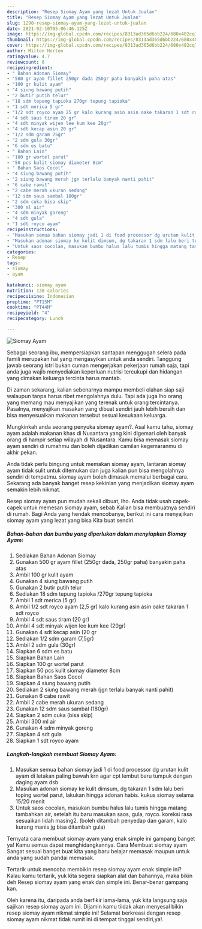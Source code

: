 ```yaml
---
description: "Resep Siomay Ayam yang lezat Untuk Jualan"
title: "Resep Siomay Ayam yang lezat Untuk Jualan"
slug: 1290-resep-siomay-ayam-yang-lezat-untuk-jualan
date: 2021-02-10T05:06:46.125Z
image: https://img-global.cpcdn.com/recipes/8313ad365d6bb224/680x482cq70/siomay-ayam-foto-resep-utama.jpg
thumbnail: https://img-global.cpcdn.com/recipes/8313ad365d6bb224/680x482cq70/siomay-ayam-foto-resep-utama.jpg
cover: https://img-global.cpcdn.com/recipes/8313ad365d6bb224/680x482cq70/siomay-ayam-foto-resep-utama.jpg
author: Milton Horton
ratingvalue: 4.7
reviewcount: 6
recipeingredient:
- " Bahan Adonan Siomay"
- "500 gr ayam fillet 250gr dada 250gr paha banyakin paha atas"
- "100 gr kulit ayam"
- "4 siung bawang putih"
- "2 butir putih telur"
- "18 sdm tepung tapioka 270gr tepung tapioka"
- "1 sdt merica 5 gr"
- "1/2 sdt royco ayam 25 gr kalo kurang asin asin oake takaran 1 sdt royco"
- "4 sdt saus tiram 20 gr"
- "4 sdt minyak wijen lee kum kee 20gr"
- "4 sdt kecap asin 20 gr"
- "1/2 sdm garam 75gr"
- "2 sdm gula 30gr"
- "6 sdm es batu"
- " Bahan Lain"
- "100 gr wortel parut"
- "50 pcs kulit siomay diameter 8cm"
- " Bahan Saos Cocol"
- "4 siung bawang putih"
- "2 siung bawang merah jgn terlalu banyak nanti pahit"
- "6 cabe rawit"
- "2 cabe merah ukuran sedang"
- "12 sdm saus sambal 180gr"
- "2 sdm cuka bisa skip"
- "300 ml air"
- "4 sdm minyak goreng"
- "4 sdt gula"
- "1 sdt royco ayam"
recipeinstructions:
- "Masukan semua bahan siomay jadi 1 di food processor dg urutan kulit ayam di letakan paling bawah krn agar cpt lembut baru tumpuk dengan daging ayam dsb"
- "Masukan adonan siomay ke kulit dimsum, dg takaran 1 sdm lalu beri toping wortel parut, lakukan hingga adonan habis. kukus siomay selama 15/20 menit"
- "Untuk saos cocolan, masukan bumbu halus lalu tumis hingga matang tambahkan air, setelah itu baru masukan saos, gula, royco. koreksi rasa sesuaikan lidah masing2. (boleh ditambah penyedap dan garam, kalo kurang manis jg bisa ditambah gula)"
categories:
- Resep
tags:
- siomay
- ayam

katakunci: siomay ayam 
nutrition: 138 calories
recipecuisine: Indonesian
preptime: "PT15M"
cooktime: "PT44M"
recipeyield: "4"
recipecategory: Lunch

---
```



![Siomay Ayam](https://img-global.cpcdn.com/recipes/8313ad365d6bb224/680x482cq70/siomay-ayam-foto-resep-utama.jpg)

Sebagai seorang ibu, mempersiapkan santapan menggugah selera pada famili merupakan hal yang mengasyikan untuk anda sendiri. Tanggung jawab seorang istri bukan cuman mengerjakan pekerjaan rumah saja, tapi anda juga wajib menyediakan keperluan nutrisi tercukupi dan hidangan yang dimakan keluarga tercinta harus mantab.

Di zaman  sekarang, kalian sebenarnya mampu membeli olahan siap saji walaupun tanpa harus ribet mengolahnya dulu. Tapi ada juga lho orang yang memang mau menyajikan yang terenak untuk orang tercintanya. Pasalnya, menyajikan masakan yang dibuat sendiri jauh lebih bersih dan bisa menyesuaikan makanan tersebut sesuai kesukaan keluarga. 



Mungkinkah anda seorang penyuka siomay ayam?. Asal kamu tahu, siomay ayam adalah makanan khas di Nusantara yang kini digemari oleh banyak orang di hampir setiap wilayah di Nusantara. Kamu bisa memasak siomay ayam sendiri di rumahmu dan boleh dijadikan camilan kegemaranmu di akhir pekan.

Anda tidak perlu bingung untuk memakan siomay ayam, lantaran siomay ayam tidak sulit untuk ditemukan dan juga kalian pun bisa mengolahnya sendiri di tempatmu. siomay ayam boleh dimasak memalui berbagai cara. Sekarang ada banyak banget resep kekinian yang menjadikan siomay ayam semakin lebih nikmat.

Resep siomay ayam pun mudah sekali dibuat, lho. Anda tidak usah capek-capek untuk memesan siomay ayam, sebab Kalian bisa membuatnya sendiri di rumah. Bagi Anda yang hendak mencobanya, berikut ini cara menyajikan siomay ayam yang lezat yang bisa Kita buat sendiri.

<!--inarticleads1-->

##### Bahan-bahan dan bumbu yang diperlukan dalam menyiapkan Siomay Ayam:

1. Sediakan  Bahan Adonan Siomay
1. Gunakan 500 gr ayam fillet (250gr dada, 250gr paha) banyakin paha atas
1. Ambil 100 gr kulit ayam
1. Gunakan 4 siung bawang putih
1. Gunakan 2 butir putih telur
1. Sediakan 18 sdm tepung tapioka /270gr tepung tapioka
1. Ambil 1 sdt merica (5 gr)
1. Ambil 1/2 sdt royco ayam (2,5 gr) kalo kurang asin asin oake takaran 1 sdt royco
1. Ambil 4 sdt saus tiram (20 gr)
1. Ambil 4 sdt minyak wijen lee kum kee (20gr)
1. Gunakan 4 sdt kecap asin (20 gr
1. Sediakan 1/2 sdm garam (7,5gr)
1. Ambil 2 sdm gula (30gr)
1. Siapkan 6 sdm es batu
1. Siapkan  Bahan Lain
1. Siapkan 100 gr wortel parut
1. Siapkan 50 pcs kulit siomay diameter 8cm
1. Siapkan  Bahan Saos Cocol
1. Siapkan 4 siung bawang putih
1. Sediakan 2 siung bawang merah (jgn terlalu banyak nanti pahit)
1. Gunakan 6 cabe rawit
1. Ambil 2 cabe merah ukuran sedang
1. Gunakan 12 sdm saus sambal (180gr)
1. Siapkan 2 sdm cuka (bisa skip)
1. Ambil 300 ml air
1. Gunakan 4 sdm minyak goreng
1. Siapkan 4 sdt gula
1. Siapkan 1 sdt royco ayam




<!--inarticleads2-->

##### Langkah-langkah membuat Siomay Ayam:

1. Masukan semua bahan siomay jadi 1 di food processor dg urutan kulit ayam di letakan paling bawah krn agar cpt lembut baru tumpuk dengan daging ayam dsb
1. Masukan adonan siomay ke kulit dimsum, dg takaran 1 sdm lalu beri toping wortel parut, lakukan hingga adonan habis. kukus siomay selama 15/20 menit
1. Untuk saos cocolan, masukan bumbu halus lalu tumis hingga matang tambahkan air, setelah itu baru masukan saos, gula, royco. koreksi rasa sesuaikan lidah masing2. (boleh ditambah penyedap dan garam, kalo kurang manis jg bisa ditambah gula)




Ternyata cara membuat siomay ayam yang enak simple ini gampang banget ya! Kamu semua dapat menghidangkannya. Cara Membuat siomay ayam Sangat sesuai banget buat kita yang baru belajar memasak maupun untuk anda yang sudah pandai memasak.

Tertarik untuk mencoba membikin resep siomay ayam enak simple ini? Kalau kamu tertarik, yuk kita segera siapkan alat dan bahannya, maka bikin deh Resep siomay ayam yang enak dan simple ini. Benar-benar gampang kan. 

Oleh karena itu, daripada anda berfikir lama-lama, yuk kita langsung saja sajikan resep siomay ayam ini. Dijamin kamu tiidak akan menyesal bikin resep siomay ayam nikmat simple ini! Selamat berkreasi dengan resep siomay ayam nikmat tidak rumit ini di tempat tinggal sendiri,ya!.

